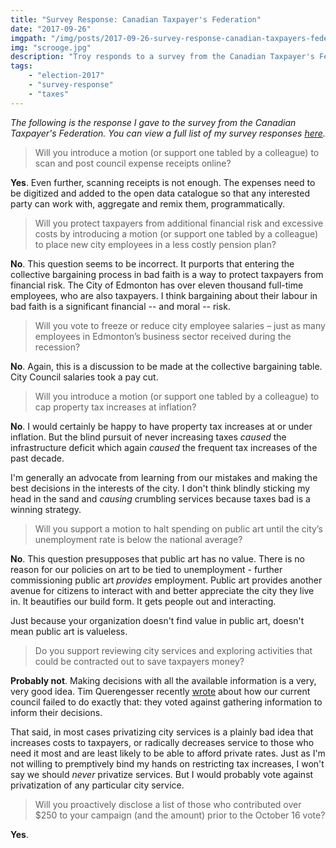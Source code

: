 ```yaml
---
title: "Survey Response: Canadian Taxpayer's Federation"
date: "2017-09-26"
imgpath: "/img/posts/2017-09-26-survey-response-canadian-taxpayers-federation/"
img: "scrooge.jpg"
description: "Troy responds to a survey from the Canadian Taxpayer's Federation"
tags: 
    - "election-2017"
    - "survey-response"
    - "taxes"
---
```


*The following is the response I gave to the survey from the Canadian Taxpayer's Federation. You can view a full list of my survey responses [here](/survey-responses).*

> Will you introduce a motion (or support one tabled by a colleague) to scan and post council expense receipts online?

**Yes**. Even further, scanning receipts is not enough. The expenses need to be digitized and added to the open data catalogue
so that any interested party can work with, aggregate and remix them, programmatically.

> Will you protect taxpayers from additional financial risk and excessive costs by introducing a motion (or support one tabled by a colleague)
  to place new city employees in a less costly pension plan?

**No**. This question seems to be incorrect. It purports that entering the collective bargaining process in bad faith is
a way to protect taxpayers from financial risk. The City of Edmonton has over eleven thousand full-time employees, who are
also taxpayers. I think bargaining about their labour in bad faith is a significant financial -- and moral -- risk.

> Will you vote to freeze or reduce city employee salaries – just as many employees in Edmonton’s business sector received during the recession?

**No**. Again, this is a discussion to be made at the collective bargaining table. City Council salaries took a pay cut.

> Will you introduce a motion (or support one tabled by a colleague) to cap property tax increases at inflation?

**No**. I would certainly be happy to have property tax increases at or under inflation. But the blind pursuit of never
increasing taxes *caused* the infrastructure deficit which again *caused* the frequent tax increases of the past decade.

I'm generally an advocate from learning from our mistakes and making the best decisions in the interests of the city. I don't
think blindly sticking my head in the sand and *causing* crumbling services because taxes bad is a winning strategy.

> Will you support a motion to halt spending on public art until the city’s unemployment rate is below the national average?

**No**. This question presupposes that public art has no value. There is no reason for our policies on art to be tied
to unemployment - further commissioning public art *provides* employment. Public art provides another avenue for citizens
to interact with and better appreciate the city they live in. It beautifies our build form. It gets people out and interacting.

Just because your organization doesn't find value in public art, doesn't mean public art is valueless.

> Do you support reviewing city services and exploring activities that could be contracted out to save taxpayers money?

**Probably not**. Making decisions with all the available information is a very, very good idea. Tim Querengesser recently
[wrote](https://www.timquerengesser.com/blog/2017/7/13/q34ekfituc3akg1qd9tvf6hb63pkgx) about how our current council failed to do exactly that: they voted against gathering information to inform their decisions.

That said, in most cases privatizing city services is a plainly bad idea that increases costs to taxpayers, or radically decreases
service to those who need it most and are least likely to be able to afford private rates. Just as I'm not willing to premptively
bind my hands on restricting tax increases, I won't say we should *never* privatize services. But I would probably vote against
privatization of any particular city service.

> Will you proactively disclose a list of those who contributed over $250 to your campaign (and the amount) prior to the October 16 vote?

**Yes**.
